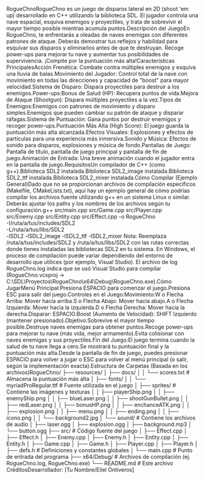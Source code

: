 RogueChnoRogueChno es un juego de disparos lateral en 2D (shoot 'em up) desarrollado en C++ utilizando la biblioteca SDL. El jugador controla una nave espacial, esquiva enemigos y proyectiles, y trata de sobrevivir el mayor tiempo posible mientras acumula puntos.Descripción del JuegoEn RogueChno, te enfrentarás a oleadas de naves enemigas con diferentes patrones de ataque. Deberás demostrar tus reflejos y habilidad para esquivar sus disparos y eliminarlos antes de que te destruyan. Recoge power-ups para mejorar tu nave y aumentar tus posibilidades de supervivencia. ¡Compite por la puntuación más alta!Características PrincipalesAcción Frenética: Combate contra múltiples enemigos y esquiva una lluvia de balas.Movimiento del Jugador: Control total de la nave con movimiento en todas las direcciones y capacidad de "boost" para mayor velocidad.Sistema de Disparo: Dispara proyectiles para destruir a los enemigos.Power-ups:Bonus de Salud (HP): Recupera puntos de vida.Mejora de Ataque (Shootgun): Dispara múltiples proyectiles a la vez.Tipos de Enemigos:Enemigos con patrones de movimiento y disparo simples.Enemigos que pueden cambiar su patrón de ataque y disparar ráfagas.Sistema de Puntuación: Gana puntos por destruir enemigos y recoger power-ups.Puntuación Más Alta (High Score): El juego guarda la puntuación más alta alcanzada.Efectos Visuales: Explosiones y efectos de partículas para una experiencia más inmersiva.Sonido y Música: Efectos de sonido para disparos, explosiones y música de fondo.Pantallas de Juego: Pantalla de título, pantalla de juego principal y pantalla de fin de juego.Animación de Entrada: Una breve animación cuando el jugador entra en la pantalla de juego.RequisitosUn compilador de C++ (como g++).Biblioteca SDL2 instalada.Biblioteca SDL2_image instalada.Biblioteca SDL2_ttf instalada.Biblioteca SDL2_mixer instalada.Cómo Compilar (Ejemplo General)Dado que no se proporcionan archivos de compilación específicos (Makefile, CMakeLists.txt), aquí hay un ejemplo general de cómo podrías compilar los archivos fuente utilizando g++ en un sistema Linux o similar. Deberás ajustar los paths y los nombres de los archivos según tu configuración.g++ src/main.cpp src/Game.cpp src/Player.cpp src/Enemy.cpp src/Entity.cpp src/Effect.cpp -o RogueChno \
-I/ruta/a/tus/includes/SDL2 \
-L/ruta/a/tus/libs/SDL2 \
-lSDL2 -lSDL2_image -lSDL2_ttf -lSDL2_mixer
Nota: Reemplaza /ruta/a/tus/includes/SDL2 y /ruta/a/tus/libs/SDL2 con las rutas correctas donde tienes instaladas las bibliotecas SDL2 en tu sistema. En Windows, el proceso de compilación puede variar dependiendo del entorno de desarrollo que utilices (por ejemplo, Visual Studio). El archivo de log RogueChno.log indica que se usó Visual Studio para compilar (RogueChno.vcxproj -> C:\SDL\Proyectos\RogueChno\x64\Debug\RogueChno.exe).Cómo JugarMenú Principal:Presiona ESPACIO para comenzar el juego.Presiona ESC para salir del juego.Controles en el Juego:Movimiento:W o Flecha Arriba: Mover hacia arriba.S o Flecha Abajo: Mover hacia abajo.A o Flecha Izquierda: Mover hacia la izquierda.D o Flecha Derecha: Mover hacia la derecha.Disparar: ESPACIO.Boost (Aumento de Velocidad): SHIFT Izquierdo (mantener presionado).Objetivo:Sobrevive el mayor tiempo posible.Destruye naves enemigas para obtener puntos.Recoge power-ups para mejorar tu nave (más vida, mejor armamento).Evita colisionar con naves enemigas y sus proyectiles.Fin del Juego:El juego termina cuando la salud de tu nave llega a cero.Se mostrará tu puntuación final y la puntuación más alta.Desde la pantalla de fin de juego, puedes presionar ESPACIO para volver a jugar o ESC para volver al menú principal (o salir, según la implementación exacta).Estructura de Carpetas (Basada en los archivos)RogueChno/
├── resources/
│   ├── docs/
│   │   └── scores.txt       # Almacena la puntuación más alta
│   ├── fonts/
│   │   └── myriadProRegular.ttf # Fuente utilizada en el juego
│   ├── sprites/             # Contiene las imágenes y texturas
│   │   ├── playerShip.png
│   │   ├── enemyShip.png
│   │   ├── blueLaser.png
│   │   ├── shootGunBullet.png
│   │   ├── redLaser.png
│   │   ├── bonusHP.png
│   │   ├── enchanceATK.png
│   │   ├── explosion.png
│   │   ├── menu.png
│   │   ├── ending.png
│   │   ├── icono.png
│   │   └── background2.jpg
│   └── sound/               # Contiene los archivos de audio
│       ├── laser.ogg
│       ├── explosion.ogg
│       ├── background.mp3
│       └── button.ogg
├── src/                     # Código fuente del juego
│   ├── Effect.cpp
│   ├── Effect.h
│   ├── Enemy.cpp
│   ├── Enemy.h
│   ├── Entity.cpp
│   ├── Entity.h
│   ├── Game.cpp
│   ├── Game.h
│   ├── Player.cpp
│   ├── Player.h
│   ├── defs.h               # Definiciones y constantes globales
│   └── main.cpp             # Punto de entrada del programa
├── x64/Debug/               # Archivos de compilación (ej. RogueChno.log, RogueChno.exe)
└── README.md                # Este archivo
CréditosDesarrollador: [Tu Nombre/Eliel Ontiveros]
